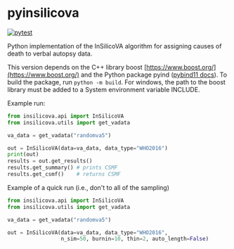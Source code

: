 # pyinsilicova

[![pytest](https://github.com/verbal-autopsy-software/pyinsilicova/actions/workflows/python-package.yml/badge.svg)](https://github.com/verbal-autopsy-software/pyinsilicova/actions)


Python implementation of the InSilicoVA algorithm for assigning causes of death to verbal autopsy data.

This version depends on the C++ library boost [https://www.boost.org/](https://www.boost.org/) and the Python package
pyind ([pybind11 docs](https://pybind11.readthedocs.io/en/latest/)).  To build the package, run `python -m build`.
For windows, the path to the boost library must be added to a System environment variable INCLUDE.


Example run:

```python
from insilicova.api import InSilicoVA
from insilicova.utils import get_vadata

va_data = get_vadata("randomva5")

out = InSilicoVA(data=va_data, data_type="WHO2016")
print(out)
results = out.get_results()
results.get_summary() # prints CSMF
results.get_csmf()    # returns CSMF
```


Example of a quick run (i.e., don't to all of the sampling)

```python
from insilicova.api import InSilicoVA
from insilicova.utils import get_vadata

va_data = get_vadata("randomva5")

out = InSilicoVA(data=va_data, data_type="WHO2016", 
                 n_sim=50, burnin=10, thin=2, auto_length=False)
```
